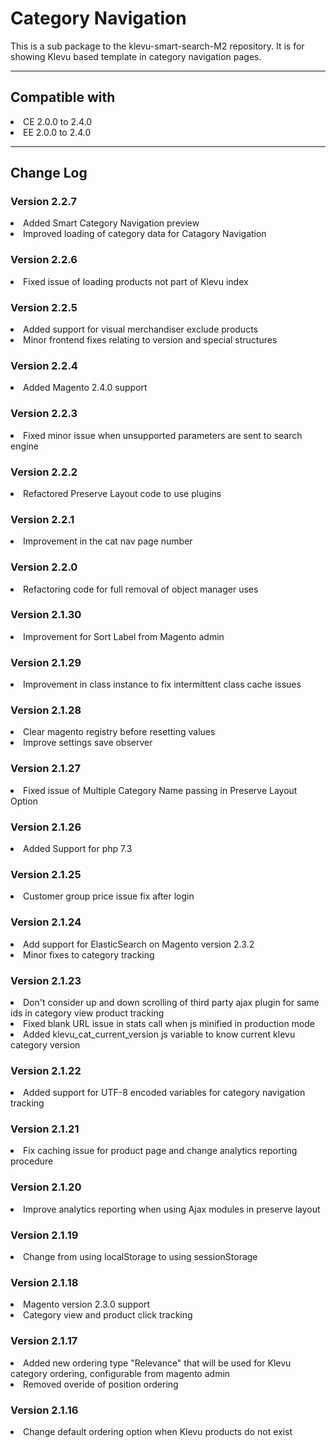 # Category Navigation
This is a sub package to the klevu-smart-search-M2 repository. It is for
showing Klevu based template in category navigation pages.

<hr />
<h2>Compatible with</h2>
<li>CE 2.0.0 to 2.4.0</li>
<li>EE 2.0.0 to 2.4.0</li>

<hr />
<h2>Change Log</h2>
<h3>Version 2.2.7</h3>
<li>Added Smart Category Navigation preview</li>
<li>Improved loading of category data for Catagory Navigation</li>

<h3>Version 2.2.6</h3>
<li>Fixed issue of loading products not part of Klevu index</li>

<h3>Version 2.2.5</h3>
<li>Added support for visual merchandiser exclude products</li>
<li>Minor frontend fixes relating to version and special structures</li>

<h3>Version 2.2.4</h3>
<li>Added Magento 2.4.0 support</li>

<h3>Version 2.2.3</h3>
<li>Fixed minor issue when unsupported parameters are sent to search engine</li>

<h3>Version 2.2.2</h3>
<li>Refactored Preserve Layout code to use plugins</li>

<h3>Version 2.2.1</h3>
<li>Improvement in the cat nav page number</li>

<h3>Version 2.2.0</h3>
<li>Refactoring code for full removal of object manager uses</li>

<h3>Version 2.1.30</h3>
<li>Improvement for Sort Label from Magento admin</li>

<h3>Version 2.1.29</h3>
<li>Improvement in class instance to fix intermittent class cache issues</li>

<h3>Version 2.1.28</h3>
<li>Clear magento registry before resetting values</li>
<li>Improve settings save observer</li>

<h3>Version 2.1.27</h3>
<li> Fixed issue of Multiple Category Name passing in Preserve Layout Option</li>

<h3>Version 2.1.26</h3>
<li>Added Support for php 7.3</li>

<h3>Version 2.1.25</h3>
<li>Customer group price issue fix after login</li>

<h3>Version 2.1.24</h3>
<li>Add support for ElasticSearch on Magento version 2.3.2</li>
<li>Minor fixes to category tracking</li>

<h3>Version 2.1.23</h3>
<li>Don't consider up and down scrolling of third party ajax plugin for same ids in category view product tracking</li>
<li>Fixed blank URL issue in stats call when js minified in production mode</li>
<li>Added klevu_cat_current_version js variable to know current klevu category version</li>

<h3>Version 2.1.22</h3>
<li>Added support for UTF-8 encoded variables for category navigation tracking</li>

<h3>Version 2.1.21</h3>
<li>Fix caching issue for product page and change analytics reporting procedure</li>

<h3>Version 2.1.20</h3>
<li>Improve analytics reporting when using Ajax modules in preserve layout</li>

<h3>Version 2.1.19</h3>
<li>Change from using localStorage to using sessionStorage</li>

<h3>Version 2.1.18</h3>
<li>Magento version 2.3.0 support</li>
<li>Category view and product click tracking</li>

<h3>Version 2.1.17</h3>
<li>Added new ordering type "Relevance" that will be used for Klevu category ordering, configurable from magento admin</li>
<li>Removed overide of position ordering</li>

<h3>Version 2.1.16</h3>
<li>Change default ordering option when Klevu products do not exist</li>
